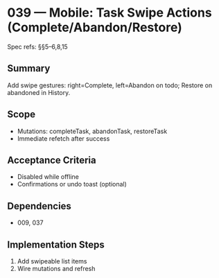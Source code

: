 # 039 — Mobile: Task Swipe Actions (Complete/Abandon/Restore)

Spec refs: §§5–6,8,15

## Summary
Add swipe gestures: right=Complete, left=Abandon on todo; Restore on abandoned in History.

## Scope
- Mutations: completeTask, abandonTask, restoreTask
- Immediate refetch after success

## Acceptance Criteria
- Disabled while offline
- Confirmations or undo toast (optional)

## Dependencies
- 009, 037

## Implementation Steps
1) Add swipeable list items
2) Wire mutations and refresh
